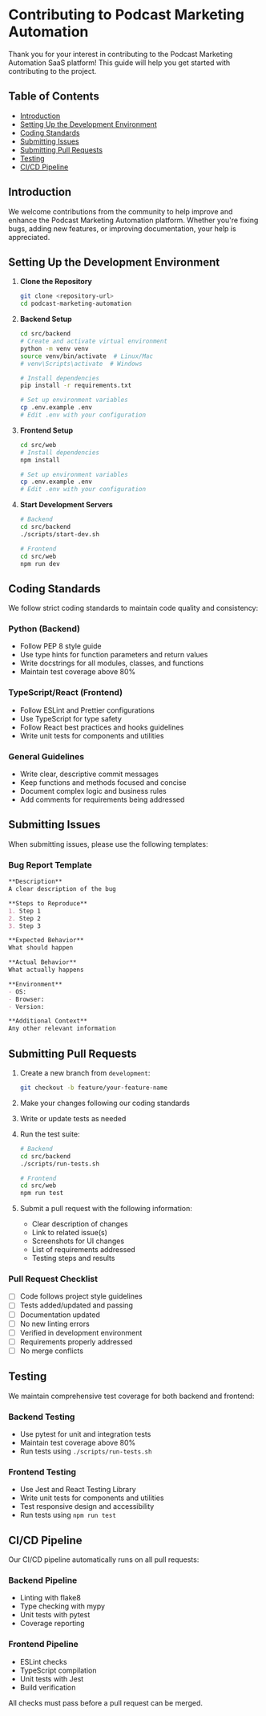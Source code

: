 # Contributing to Podcast Marketing Automation

Thank you for your interest in contributing to the Podcast Marketing Automation SaaS platform! This guide will help you get started with contributing to the project.

## Table of Contents
- [Introduction](#introduction)
- [Setting Up the Development Environment](#setting-up-the-development-environment)
- [Coding Standards](#coding-standards)
- [Submitting Issues](#submitting-issues)
- [Submitting Pull Requests](#submitting-pull-requests)
- [Testing](#testing)
- [CI/CD Pipeline](#cicd-pipeline)

## Introduction

We welcome contributions from the community to help improve and enhance the Podcast Marketing Automation platform. Whether you're fixing bugs, adding new features, or improving documentation, your help is appreciated.

## Setting Up the Development Environment

1. **Clone the Repository**
   ```bash
   git clone <repository-url>
   cd podcast-marketing-automation
   ```

2. **Backend Setup**
   ```bash
   cd src/backend
   # Create and activate virtual environment
   python -m venv venv
   source venv/bin/activate  # Linux/Mac
   # venv\Scripts\activate  # Windows
   
   # Install dependencies
   pip install -r requirements.txt
   
   # Set up environment variables
   cp .env.example .env
   # Edit .env with your configuration
   ```

3. **Frontend Setup**
   ```bash
   cd src/web
   # Install dependencies
   npm install
   
   # Set up environment variables
   cp .env.example .env
   # Edit .env with your configuration
   ```

4. **Start Development Servers**
   ```bash
   # Backend
   cd src/backend
   ./scripts/start-dev.sh
   
   # Frontend
   cd src/web
   npm run dev
   ```

## Coding Standards

We follow strict coding standards to maintain code quality and consistency:

### Python (Backend)
- Follow PEP 8 style guide
- Use type hints for function parameters and return values
- Write docstrings for all modules, classes, and functions
- Maintain test coverage above 80%

### TypeScript/React (Frontend)
- Follow ESLint and Prettier configurations
- Use TypeScript for type safety
- Follow React best practices and hooks guidelines
- Write unit tests for components and utilities

### General Guidelines
- Write clear, descriptive commit messages
- Keep functions and methods focused and concise
- Document complex logic and business rules
- Add comments for requirements being addressed

## Submitting Issues

When submitting issues, please use the following templates:

### Bug Report Template
```markdown
**Description**
A clear description of the bug

**Steps to Reproduce**
1. Step 1
2. Step 2
3. Step 3

**Expected Behavior**
What should happen

**Actual Behavior**
What actually happens

**Environment**
- OS:
- Browser:
- Version:

**Additional Context**
Any other relevant information
```

## Submitting Pull Requests

1. Create a new branch from `development`:
   ```bash
   git checkout -b feature/your-feature-name
   ```

2. Make your changes following our coding standards

3. Write or update tests as needed

4. Run the test suite:
   ```bash
   # Backend
   cd src/backend
   ./scripts/run-tests.sh
   
   # Frontend
   cd src/web
   npm run test
   ```

5. Submit a pull request with the following information:
   - Clear description of changes
   - Link to related issue(s)
   - Screenshots for UI changes
   - List of requirements addressed
   - Testing steps and results

### Pull Request Checklist
- [ ] Code follows project style guidelines
- [ ] Tests added/updated and passing
- [ ] Documentation updated
- [ ] No new linting errors
- [ ] Verified in development environment
- [ ] Requirements properly addressed
- [ ] No merge conflicts

## Testing

We maintain comprehensive test coverage for both backend and frontend:

### Backend Testing
- Use pytest for unit and integration tests
- Maintain test coverage above 80%
- Run tests using `./scripts/run-tests.sh`

### Frontend Testing
- Use Jest and React Testing Library
- Write unit tests for components and utilities
- Test responsive design and accessibility
- Run tests using `npm run test`

## CI/CD Pipeline

Our CI/CD pipeline automatically runs on all pull requests:

### Backend Pipeline
- Linting with flake8
- Type checking with mypy
- Unit tests with pytest
- Coverage reporting

### Frontend Pipeline
- ESLint checks
- TypeScript compilation
- Unit tests with Jest
- Build verification

All checks must pass before a pull request can be merged.